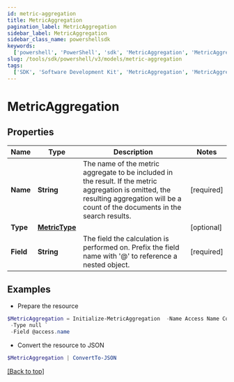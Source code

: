 ```yaml
---
id: metric-aggregation
title: MetricAggregation
pagination_label: MetricAggregation
sidebar_label: MetricAggregation
sidebar_class_name: powershellsdk
keywords:
  ['powershell', 'PowerShell', 'sdk', 'MetricAggregation', 'MetricAggregation']
slug: /tools/sdk/powershell/v3/models/metric-aggregation
tags:
  ['SDK', 'Software Development Kit', 'MetricAggregation', 'MetricAggregation']
---
```


# MetricAggregation

## Properties

| Name | Type | Description | Notes |
| --- | --- | --- | --- |
| **Name** | **String** | The name of the metric aggregate to be included in the result. If the metric aggregation is omitted, the resulting aggregation will be a count of the documents in the search results. | [required] |
| **Type** | [**MetricType**](metric-type) |  | [optional] |
| **Field** | **String** | The field the calculation is performed on. Prefix the field name with '@' to reference a nested object. | [required] |

## Examples

- Prepare the resource

```powershell
$MetricAggregation = Initialize-MetricAggregation  -Name Access Name Count `
 -Type null `
 -Field @access.name
```

- Convert the resource to JSON

```powershell
$MetricAggregation | ConvertTo-JSON
```

[[Back to top]](#)
